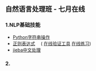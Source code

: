 ## 自然语言处理班 - 七月在线

### 1.NLP基础技能
* [Python字符串操作](./course1/string_operation.ipynb)
* [正则表达式](./course1/PythonRegEx.html)   　( [在线验证工具](http://regexr.com/) [在线练习](https://alf.nu/RegexGolf))
* [jieba中文处理](./course1/jieba.html)

### 2.
